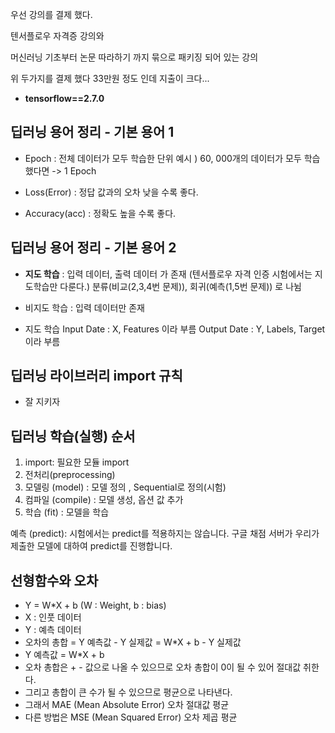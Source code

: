 우선 강의를 결제 했다.

텐서플로우 자격증 강의와

머신러닝 기초부터 논문 따라하기 까지 묶으로 패키징 되어 있는 강의

위 두가지를 결제 했다 33만원 정도 인데 지출이 크다...





- **tensorflow==2.7.0**



## 딥러닝 용어 정리 - 기본 용어 1

- Epoch : 전체 데이터가 모두 학습한 단위
  예시 ) 60, 000개의 데이터가 모두 학습했다면 -> 1 Epoch

- Loss(Error) : 정답 값과의 오차
  낮을 수록 좋다.
- Accuracy(acc) : 정확도
  높을 수록 좋다.



## 딥러닝 용어 정리 - 기본 용어 2

- **지도 학습** : 입력 데이터, 출력 데이터 가 존재 (텐서플로우 자격 인증 시험에서는 지도학습만 다룬다.)
  분류(비교(2,3,4번 문제)), 회귀(예측(1,5번 문제)) 로 나뉨
- 비지도 학습 : 입력 데이터만 존재



- 지도 학습
  Input Date : X, Features 이라 부름
  Output Date : Y, Labels, Target 이라 부름



## 딥러닝 라이브러리 import 규칙

- 잘 지키자



## 딥러닝 학습(실행) 순서

1. import: 필요한 모듈 import
2. 전처리(preprocessing)
3. 모델링 (model) : 모델 정의 , Sequential로 정의(시험)
4. 컴파일 (compile) : 모델 생성, 옵션 값 추가
5. 학습 (fit) : 모델을 학습

예측 (predict): 시험에서는 predict를 적용하지는 않습니다. 구글 채점 서버가 우리가 제출한 모델에 대하여 predict를 진행합니다.



## 선형함수와 오차

- Y = W*X + b (W : Weight, b : bias)
- X : 인풋 데이터
- Y : 예측 데이터
- 오차의 총합 = Y 예측값 - Y 실제값 = W*X + b - Y 실제값
- Y 예측값 = W*X + b 
- 오차 총합은 + - 값으로 나올 수 있으므로 오차 총합이 0이 될 수 있어 절대값 취한다.
- 그리고 총합이 큰 수가 될 수 있으므로 평균으로 나타낸다.
- 그래서 MAE (Mean Absolute Error) 오차 절대값 평균
- 다른 방법은 MSE (Mean Squared Error) 오차 제곱 평균





